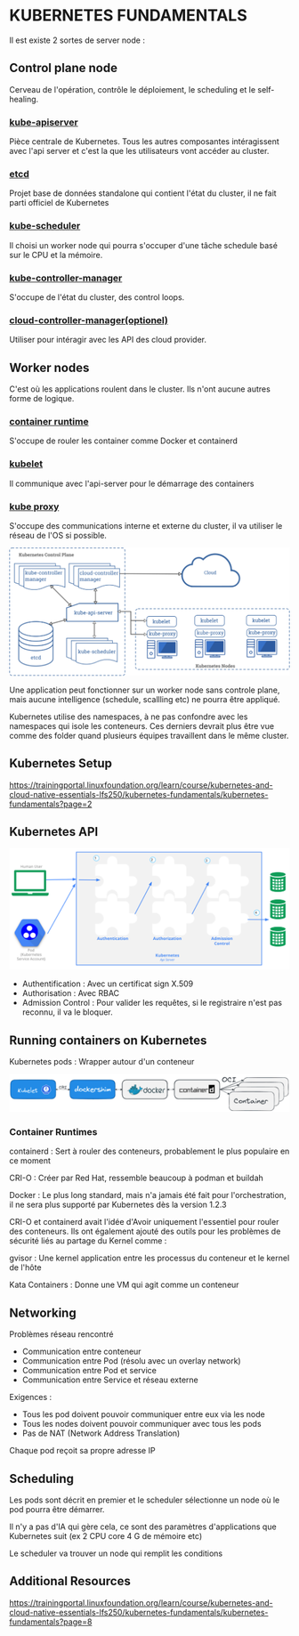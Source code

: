 # KUBERNETES FUNDAMENTALS

Il est existe 2 sortes de server node :

## Control plane node
Cerveau de l'opération, contrôle le déploiement, le scheduling et le self-healing.

### <u>kube-apiserver</u>
Pièce centrale de Kubernetes. Tous les autres composantes intéragissent avec l'api server et c'est la que les utilisateurs vont accéder au cluster.

### <u>etcd</u>
Projet base de données standalone qui contient l'état du cluster, il ne fait parti officiel de Kubernetes

### <u>kube-scheduler</u>
Il choisi un worker node qui pourra s'occuper d'une tâche schedule basé sur le CPU et la mémoire.

### <u>kube-controller-manager</u>
S'occupe de l'état du cluster, des control loops.

### <u>cloud-controller-manager(optionel)</u>
Utiliser pour intéragir avec les API des cloud provider.

## Worker nodes
C'est où les applications roulent dans le cluster. Ils n'ont aucune autres forme de logique.

### <u>container runtime</u>
S'occupe de rouler les container comme Docker et containerd

### <u>kubelet</u>
Il communique avec l'api-server pour le démarrage des containers

### <u>kube proxy</u>
S'occupe des communications interne et externe du cluster, il va utiliser le réseau de l'OS si possible.

![chrootdirectories](./res/Kubernetesarchitecture.png)

Une application peut fonctionner sur un worker node sans controle plane, mais aucune intelligence (schedule, scallling etc) ne pourra être appliqué.

Kubernetes utilise des namespaces, à ne pas confondre avec les namespaces qui isole les conteneurs. Ces derniers devrait plus être vue comme des folder quand plusieurs équipes travaillent dans le même cluster.

## Kubernetes Setup

https://trainingportal.linuxfoundation.org/learn/course/kubernetes-and-cloud-native-essentials-lfs250/kubernetes-fundamentals/kubernetes-fundamentals?page=2


## Kubernetes API

![chrootdirectories](./res/AccessControlOverview.png)

- Authentification : Avec un certificat sign X.509
- Authorisation : Avec RBAC
- Admission Control : Pour valider les requêtes, si le registraire n'est pas reconnu, il va le bloquer.

## Running containers on Kubernetes

Kubernetes pods : Wrapper autour d'un conteneur

![chrootdirectories](./res/ContainersinKubernetes.png)

### Container Runtimes

containerd : Sert à rouler des conteneurs, probablement le plus populaire en ce moment

CRI-O : Créer par Red Hat, ressemble beaucoup à podman et buildah

Docker : Le plus long standard, mais n'a jamais été fait pour l'orchestration, il ne sera plus supporté par Kubernetes dès la version 1.2.3


CRI-O et containerd avait l'idée d'Avoir uniquement l'essentiel pour rouler des conteneurs. Ils ont également ajouté des outils pour les problèmes de sécurité liés au partage du Kernel comme :

gvisor : Une kernel application entre les processus du conteneur et le kernel de l'hôte

Kata Containers :  Donne une VM qui agit comme un conteneur

## Networking

Problèmes réseau rencontré

- Communication entre conteneur
- Communication entre Pod (résolu avec un overlay network)
- Communication entre Pod et service
- Communication entre Service et réseau externe

Exigences : 

- Tous les pod doivent pouvoir communiquer entre eux via les node
- Tous les nodes doivent pouvoir communiquer avec tous les pods
- Pas de NAT (Network Address Translation)

Chaque pod reçoit sa propre adresse IP

## Scheduling

Les pods sont décrit en premier et le scheduler sélectionne un node où le pod pourra être démarrer.

Il n'y a pas d'IA qui gère cela, ce sont des paramètres d'applications que Kubernetes suit (ex 2 CPU core 4 G de mémoire etc)

Le scheduler va trouver un node qui remplit les conditions

## Additional Resources

https://trainingportal.linuxfoundation.org/learn/course/kubernetes-and-cloud-native-essentials-lfs250/kubernetes-fundamentals/kubernetes-fundamentals?page=8
